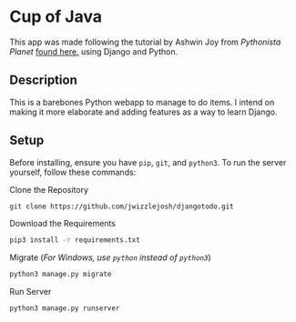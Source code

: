 # Cup of Java
This app was made following the tutorial by Ashwin Joy from *Pythonista Planet* [found here.](https://pythonistaplanet.com/to-do-list-app-using-django/?expand_article=1) using Django and Python.

## Description

This is a barebones Python webapp to manage to do items. I intend on making it more elaborate and adding features as a way to learn Django.
## Setup
Before installing, ensure you have `pip`, `git`, and `python3`. To run the server yourself, follow these commands:

Clone the Repository
```bash
git clone https://github.com/jwizzlejosh/djangotodo.git
```
Download the Requirements
```bash
pip3 install -r requirements.txt
```

Migrate (*For Windows, use `python` instead of `python3`*)
```bash
python3 manage.py migrate
```

Run Server
```bash
python3 manage.py runserver
```
